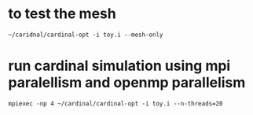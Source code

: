 # to test the mesh
`~/caridnal/cardinal-opt -i toy.i --mesh-only`

# run cardinal simulation using mpi paralellism and openmp parallelism
`mpiexec -np 4 ~/cardinal/cardinal-opt -i toy.i --n-threads=20`